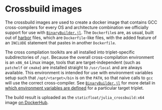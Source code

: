 # Crossbuild images

The crossbuild images are used to create a docker image that contains GCC cross-compilers for every OS and architecture combination we officially support for use with [`BinaryBuilder.jl`](https://github.com/JuliaPackaging/BinaryBuilder.jl).  The `Dockerfile`s are, as usual, built out of [harbor](https://rubygems.org/gems/harbordock) files, which are `Dockerfile`-like files, with the added feature of an `INCLUDE` statement that pastes in another `Dockerfile`.

The cross compilation toolkits are all installed into triplet-specific subdirectories of `/opt`.  Because the overall cross-compilation environment is an `x86_64` Linux image, tools that are target-independent (such as `patchelf` or `cmake`) are installed straight to `/usr/local` and are always available.  This environment is intended for use with environment variables setup such that `/opt/<target>/bin` is on the `PATH`, so that naive calls to `gcc` will use the correct cross-compiler.  See [`BinaryBuilder.jl`](https://github.com/JuliaPackaging/BinaryBuilder.jl) for more detail in [which environment variables are defined](https://github.com/JuliaPackaging/BinaryBuilder.jl/blob/76a3073753bd017aaf522ed068ea29418f1059c0/src/DockerRunner.jl#L108-L133) for a particular target triplet.

The build result is uploaded as the `staticfloat/julia_crossbuild:x64` image [on DockerHub](https://hub.docker.com/r/staticfloat/julia_crossbuild/).